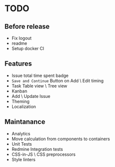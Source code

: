 # TODO

## Before release

* Fix logout
* readme
* Setup docker CI

## Features

* Issue total time spent badge
* `Save and Continue` Button on Add \ Edit timing
* Task Table view \ Tree view
* Kanban
* Add \ Update Issue
* Theming
* Localization

## Maintanance

* Analytics
* Move calculation from components to containers
* Unit Tests
* Redmine Integration tests
* CSS-in-JS \ CSS preprocessors
* Style linters